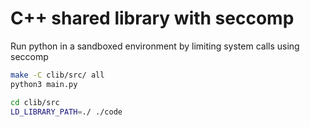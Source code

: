 

# C++ shared library with seccomp

Run python in a sandboxed environment by limiting system calls using seccomp

```bash
make -C clib/src/ all
python3 main.py
```

```bash
cd clib/src
LD_LIBRARY_PATH=./ ./code
```